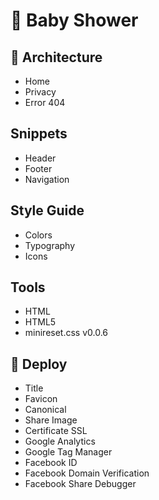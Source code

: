 # 🍼 Baby Shower

## 📁 Architecture
- Home
- Privacy
- Error 404

## Snippets
- Header
- Footer
- Navigation

## Style Guide
- Colors
- Typography
- Icons

## Tools
- HTML
- HTML5
- minireset.css v0.0.6

## 🚀 Deploy
- Title
- Favicon
- Canonical
- Share Image
- Certificate SSL
- Google Analytics
- Google Tag Manager
- Facebook ID
- Facebook Domain Verification
- Facebook Share Debugger